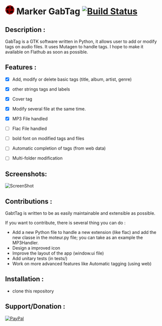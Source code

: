 # <img width="30" src="data/icons/hicolor/scalable/apps/com.github.lachhebo.Gabtag.svg"/> Marker GabTag [![Build Status](https://travis-ci.com/lachhebo/GabTag.svg?branch=master)](https://travis-ci.com/lachhebo/GabTag) 


## Description :

GabTag is a GTK software written in Python, it allows user to add or modify tags on audio files.
It uses Mutagen to handle tags. I hope to make it available on Flathub as soon as possible.

## Features :

- [x] Add, modify or delete basic tags (title, album, artist, genre)
- [x] other strings tags and labels
- [x] Cover tag
- [x] Modify several file at the same time.
- [x] MP3  File handled
- [ ] Flac File handled
- [ ] bold font on modified tags and files
- [ ] Automatic completion of tags (from web data)
- [ ] Multi-folder modification


## Screenshots:

![ScreenShot](https://raw.githubusercontent.com/lachhebo/GabTag/screenshots/Image3.png)


## Contributions :

GabtTag is written to be as easily maintainable and extensible as possible.

If you want to contribute, there is several thing you can do :

- Add a new Python file to handle a new extension (like flac) and add the new classe in the moteur.py file; you can take as an example the MP3Handler.
- Design a improved icon 
- Improve the layout of the app (window.ui file)
- Add unitary tests (in tests/)
- Work on more advanced features like Automatic tagging (using web)


## Installation :

- clone this repository

## Support/Donation :

[<img height="30" src="https://raw.githubusercontent.com/lachhebo/GabTag/screenshots/donate.png" alt="PayPal"/>](https://www.paypal.me/lachhebo)
